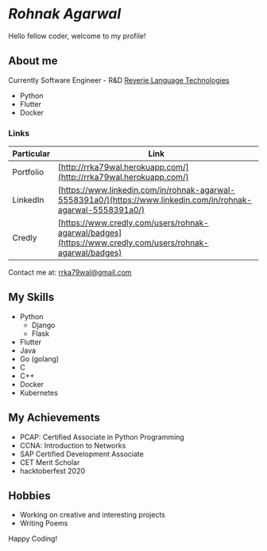# ***Rohnak Agarwal***

Hello fellow coder, welcome to my profile!

## **About me**

Currently Software Engineer - R&D [Reverie Language Technologies](https://reverieinc.com/)
- Python
- Flutter
- Docker


### **Links**

| Particular | Link |
| - | - |
| Portfolio | [http://rrka79wal.herokuapp.com/](http://rrka79wal.herokuapp.com/) |
| LinkedIn | [https://www.linkedin.com/in/rohnak-agarwal-5558391a0/](https://www.linkedin.com/in/rohnak-agarwal-5558391a0/) |
| Credly | [https://www.credly.com/users/rohnak-agarwal/badges](https://www.credly.com/users/rohnak-agarwal/badges) |


Contact me at: [rrka79wal@gmail.com](rrka79wal@gmail.com)

## **My Skills**

- Python
  - Django
  - Flask
- Flutter
- Java
- Go (golang)
- C
- C++
- Docker
- Kubernetes

## **My Achievements**

- PCAP: Certified Associate in Python Programming
- CCNA: Introduction to Networks
- SAP Certified Development Associate
- CET Merit Scholar
- hacktoberfest 2020

## **Hobbies**

- Working on creative and interesting projects
- Writing Poems


Happy Coding!
